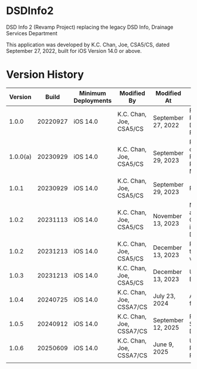 # DSDInfo2
DSD Info 2 (Revamp Project) replacing the legacy DSD Info, Drainage Services Department  
  
This application was developed by K.C. Chan, Joe, CSA5/CS, dated September 27, 2022, built for iOS Version 14.0 or above.
  
# Version History
  
| Version | Build | Minimum Deployments | Modified By | Modified At | Remarks |
|---|---|---|---|---|---|
| 1.0.0 | 20220927 | iOS 14.0 | K.C. Chan, Joe, CSA5/CS | September 27, 2022 | First Release for DSD Info Revamp |
| 1.0.0(a) | 20230929 | iOS 14.0 | K.C. Chan, Joe, CSA5/CS | September 29, 2023 | Proof-of-concepts for Reverse Proxy Migration |
| 1.0.1 | 20230929 | iOS 14.0 | K.C. Chan, Joe, CSA5/CS | September 29, 2023 | Revert | 
| 1.0.2 | 20231113 | iOS 14.0 | K.C. Chan, Joe, CSA5/CS | November 13, 2023 | Merging TU and QA into QATU.  Built ipa for Distribution |
| 1.0.2 | 20231213 | iOS 14.0 | K.C. Chan, Joe, CSA5/CS | December 13, 2023 | Resurrection to the latest version |
| 1.0.3 | 20231213 | iOS 14.0 | K.C. Chan, Joe, CSA5/CS | December 13, 2023 | Updated BCM |
| 1.0.4 | 20240725 | iOS 14.0 | K.C. Chan, Joe, CSSA7/CS | July 23, 2024 | App icons for iOS 18 |
| 1.0.5 | 20240912 | iOS 14.0 | K.C. Chan, Joe, CSSA7/CS | September 12, 2025 | Remove of Special Duty Division |
| 1.0.6 | 20250609 | iOS 14.0 | K.C. Chan, Joe, CSSA7/CS | June 9, 2025 | Updated Provisioning Profile |
|   |   |   |   |   |   |

